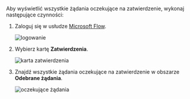 Aby wyświetlić wszystkie żądania oczekujące na zatwierdzenie, wykonaj następujące czynności:

1. Zaloguj się w usłudze [Microsoft Flow](https://flow.microsoft.com).
   
    ![logowanie](includes/media/modern-approvals/sign-in.png)
2. Wybierz kartę **Zatwierdzenia**.
   
    ![karta zatwierdzenia](includes/media/modern-approvals/approvals-tab.png)
3. Znajdź wszystkie żądania oczekujące na zatwierdzenie w obszarze **Odebrane żądania**.
   
    ![oczekujące żądania](includes/media/modern-approvals/pending-requests.png)

